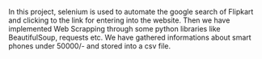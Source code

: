 In this project, selenium is used to automate the google search of Flipkart and clicking to the link for entering into the website. Then we have implemented Web Scrapping through some python libraries like BeautifulSoup, requests etc. We have gathered informations about smart phones under 50000/- and stored into a csv file. 
